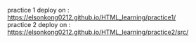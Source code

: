 practice 1 deploy on : https://elsonkong0212.github.io/HTML_learning/practice1/  
practice 2 deploy on : https://elsonkong0212.github.io/HTML_learning/practice2/src/
